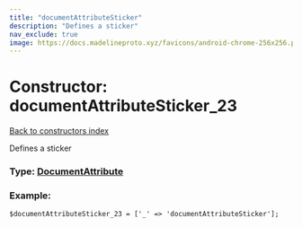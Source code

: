 ```yaml
---
title: "documentAttributeSticker"
description: "Defines a sticker"
nav_exclude: true
image: https://docs.madelineproto.xyz/favicons/android-chrome-256x256.png
---
```

# Constructor: documentAttributeSticker\_23  
[Back to constructors index](/API_docs/constructors/index.html)



Defines a sticker




### Type: [DocumentAttribute](/API_docs/types/DocumentAttribute.html)


### Example:

```
$documentAttributeSticker_23 = ['_' => 'documentAttributeSticker'];
```  
